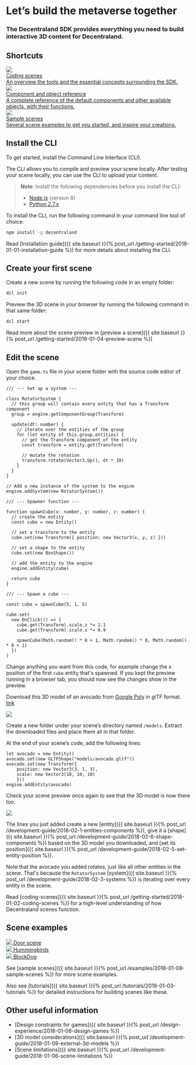 # Let’s build the metaverse together

### The Decentraland SDK provides everything you need to build interactive 3D content for Decentraland.

## Shortcuts

<div class="shortcuts">
  <a href="{{ site.baseurl }}{% post_url /getting-started/2018-01-02-coding-scenes %}">
    <div>
      <div class="image"><img src="/images/home/1.png"/></div>
      <div class="title">Coding scenes</div>
      <div class="description">An overview the tools and the essential concepts surrounding the SDK.</div>
    </div>
  </a>
  <a href="">
    <div>
      <div class="image"><img src="/images/home/2.png"/></div>
      <div class="title">Component and object reference</div>
      <div class="description">A complete reference of the default components and other available objects, with their functions.</div>
    </div>
  </a>
  <a href="{{ site.baseurl }}{% post_url /examples/2018-01-08-sample-scenes %}">
    <div>
      <div class="image"><img src="/images/home/3.png"/></div>
      <div class="title">Sample scenes</div>
      <div class="description">Several scene examples to get you started, and inspire your creations.</div>
    </div>
  </a>
</div>

## Install the CLI

To get started, install the Command Line Interface (CLI).

The CLI allows you to compile and preview your scene locally. After testing your scene locally, you can use the CLI to upload your content.

> **Note**: Install the following dependencies before you install the CLI:
>
> - [Node.js](https://github.com/decentraland/cli#nodejs-installation) (version 8)
> - [Python 2.7.x](https://www.python.org/downloads/)

To install the CLI, run the following command in your command line tool of choice:

```bash
npm install -g decentraland
```

Read [Installation guide]({{ site.baseurl }}{% post_url /getting-started/2018-01-01-installation-guide %}) for more details about installing the CLI.

## Create your first scene

Create a new scene by running the following code in an empty folder:

```bash
dcl init
```

Preview the 3D scene in your browser by running the following command in that same folder:

```bash
dcl start
```

Read more about the scene preview in [preview a scene]({{ site.baseurl }}{% post_url /getting-started/2018-01-04-preview-scene %})

## Edit the scene

Open the `game.ts` file in your scene folder with the source code editor of your choice.


```tsx
/// --- Set up a system ---

class RotatorSystem {
  // this group will contain every entity that has a Transform component
  group = engine.getComponentGroup(Transform)

  update(dt: number) {
    // iterate over the entities of the group
    for (let entity of this.group.entities) {
      // get the Transform component of the entity
      const transform = entity.get(Transform)

      // mutate the rotation
      transform.rotate(Vector3.Up(), dt * 10) 
    }
  }
}

// Add a new instance of the system to the engine
engine.addSystem(new RotatorSystem())

/// --- Spawner function ---

function spawnCube(x: number, y: number, z: number) {
  // create the entity
  const cube = new Entity()

  // set a transform to the entity
  cube.set(new Transform({ position: new Vector3(x, y, z) }))

  // set a shape to the entity
  cube.set(new BoxShape())

  // add the entity to the engine
  engine.addEntity(cube)

  return cube
}

/// --- Spawn a cube ---

const cube = spawnCube(5, 1, 5)

cube.set(
  new OnClick(() => {
    cube.get(Transform).scale.z *= 1.1
    cube.get(Transform).scale.x *= 0.9

    spawnCube(Math.random() * 8 + 1, Math.random() * 8, Math.random() * 8 + 1)
  })
)
```


Change anything you want from this code, for example change the _x_ position of the first `cube` entity that's spawned. If you kept the preview running in a browser tab, you should now see the changes show in the preview.

Download this 3D model of an avocado from [Google Poly](https://poly.google.com) in _glTF_ format. [link](https://poly.google.com/view/cgLBGFfm5FU)

![](/images/media/landing_avocado_gltf.png)

Create a new folder under your scene’s directory named `/models`. Extract the downloaded files and place them all in that folder.

At the end of your scene’s code, add the following lines:


```tsx
let avocado = new Entity()
avocado.set(new GLTFShape("models/avocado.gltf"))
avocado.set(new Transform({ 
    position: new Vector3(3, 1, 3), 
    scale: new Vector3(10, 10, 10)
    }))
engine.addEntity(avocado)
```

Check your scene preview once again to see that the 3D model is now there too.

![](/images/media/landing_avocado_in_scene.png)

The lines you just added create a new [entity]({{ site.baseurl }}{% post_url /development-guide/2018-02-1-entities-components %}), give it a [shape]({{ site.baseurl }}{% post_url /development-guide/2018-02-6-shape-components %}) based on the 3D model you downloaded, and [set its position]({{ site.baseurl }}{% post_url /development-guide/2018-02-5-set-entity-position %}).

Note that the avocado you added rotates, just like all other entities in the scene. That's because the `RotatorSystem` [system]({{ site.baseurl }}{% post_url /development-guide/2018-02-3-systems %}) is iterating over every entity in the scene. 

Read [coding-scenes]({{ site.baseurl }}{% post_url /getting-started/2018-01-02-coding-scenes %}) for a high-level understanding of how Decentraland scenes function.

## Scene examples

<div class="examples">
  <a target="_blank" href="https://github.com/decentraland/sample-scene-script">
    <div>
      <img src="/images/home/door.png"/>
      <span>Door scene</span>
    </div>
  </a>
  <a target="_blank" href="https://github.com/decentraland/sample-scene-array-of-entities">
    <div>
      <img src="/images/home/hummingbirds.png"/>
      <span>Hummingbirds</span>
    </div>
  </a>
  <a target="_blank" href="https://github.com/decentraland/sample-scene-Block-Dog">
    <div>
      <img src="/images/home/blockdog.png"/>
      <span>BlockDog</span>
    </div>
  </a>
</div>

See [sample scenes]({{ site.baseurl }}{% post_url /examples/2018-01-08-sample-scenes %}) for more scene examples.

Also see [tutorials]({{ site.baseurl }}{% post_url /tutorials/2018-01-03-tutorials %}) for detailed instructions for building scenes like these.

## Other useful information

- [Design constraints for games]({{ site.baseurl }}{% post_url /design-experience/2018-01-08-design-games %})
- [3D model considerations]({{ site.baseurl }}{% post_url /development-guide/2018-01-09-external-3d-models %})
- [Scene limitations]({{ site.baseurl }}{% post_url /development-guide/2018-01-06-scene-limitations %})
